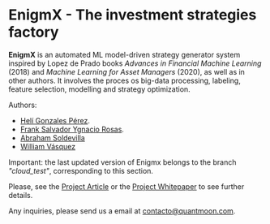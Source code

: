 # EnigmX - The investment strategies factory

**EnigmX** is an automated ML model-driven strategy generator system inspired by Lopez de Prado books _Advances in Financial Machine Learning_ (2018) and _Machine Learning for Asset Managers_ (2020), as well as in other authors. It involves the proces os big-data processing, labeling, feature selection, modelling and strategy optimization.

Authors:

- [Helí Gonzales Pérez](https://www.linkedin.com/in/heli-gonzales/).
- [Frank Salvador Ygnacio Rosas](https://www.linkedin.com/in/fsyrosas/).
- [Abraham Soldevilla](https://www.linkedin.com/in/abraham-soldevilla-cqf-bb5a85170/)
- [William Vásquez](https://www.linkedin.com/in/vasquezwilliam/)

Important: the last updated version of Enigmx belongs to the branch *"cloud_test"*, corresponding to this section.

Please, see the [Project Article](https://enigmx.com/the-project/) or the [Project Whitepaper](https://www.docdroid.net/txvET7H/enigmx-whitepaper-en-pdf) to see further details.

Any inquiries, please send us a email at contacto@quantmoon.com. 
